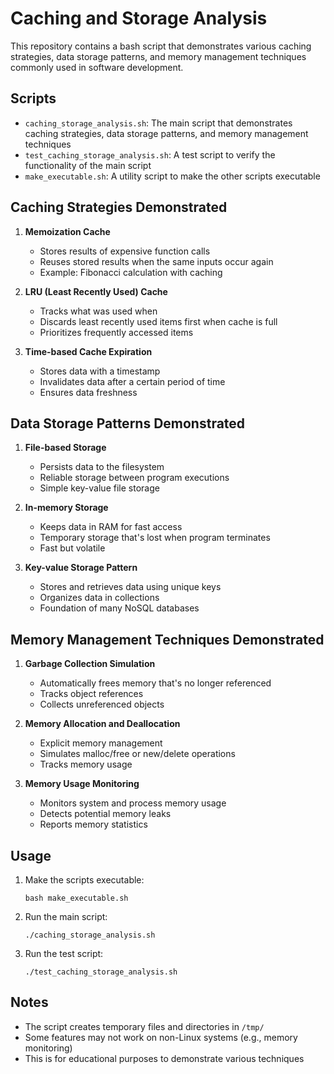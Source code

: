# Caching and Storage Analysis

This repository contains a bash script that demonstrates various caching strategies, data storage patterns, and memory management techniques commonly used in software development.

## Scripts

- `caching_storage_analysis.sh`: The main script that demonstrates caching strategies, data storage patterns, and memory management techniques
- `test_caching_storage_analysis.sh`: A test script to verify the functionality of the main script
- `make_executable.sh`: A utility script to make the other scripts executable

## Caching Strategies Demonstrated

1. **Memoization Cache**
   - Stores results of expensive function calls
   - Reuses stored results when the same inputs occur again
   - Example: Fibonacci calculation with caching

2. **LRU (Least Recently Used) Cache**
   - Tracks what was used when
   - Discards least recently used items first when cache is full
   - Prioritizes frequently accessed items

3. **Time-based Cache Expiration**
   - Stores data with a timestamp
   - Invalidates data after a certain period of time
   - Ensures data freshness

## Data Storage Patterns Demonstrated

1. **File-based Storage**
   - Persists data to the filesystem
   - Reliable storage between program executions
   - Simple key-value file storage

2. **In-memory Storage**
   - Keeps data in RAM for fast access
   - Temporary storage that's lost when program terminates
   - Fast but volatile

3. **Key-value Storage Pattern**
   - Stores and retrieves data using unique keys
   - Organizes data in collections
   - Foundation of many NoSQL databases

## Memory Management Techniques Demonstrated

1. **Garbage Collection Simulation**
   - Automatically frees memory that's no longer referenced
   - Tracks object references
   - Collects unreferenced objects

2. **Memory Allocation and Deallocation**
   - Explicit memory management
   - Simulates malloc/free or new/delete operations
   - Tracks memory usage

3. **Memory Usage Monitoring**
   - Monitors system and process memory usage
   - Detects potential memory leaks
   - Reports memory statistics

## Usage

1. Make the scripts executable:
   ```
   bash make_executable.sh
   ```

2. Run the main script:
   ```
   ./caching_storage_analysis.sh
   ```

3. Run the test script:
   ```
   ./test_caching_storage_analysis.sh
   ```

## Notes

- The script creates temporary files and directories in `/tmp/`
- Some features may not work on non-Linux systems (e.g., memory monitoring)
- This is for educational purposes to demonstrate various techniques